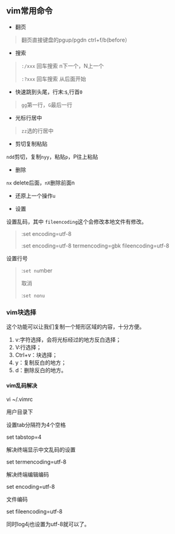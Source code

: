 ## vim常用命令

- 翻页

> 翻页直接键盘的pgup/pgdn  ctrl+f/b(before）

- 搜索

> `:/xxx` 回车搜索  n下一个，N上一个
>
> `:?xxx` 回车搜索 从后面开始

- 快速跳到头尾，行末:`$`,行首`0`

> `gg`第一行，`G`最后一行

- 光标行居中

> `zz`选的行居中

- 剪切复制粘贴

`ndd`剪切，复制`nyy`，粘贴`p`，P往上粘贴

- 删除

`nx` delete后面，`nX`删除前面n

- 还原上一个操作`u`

- 设置

设置乱码，其中 `fileencoding`这个会修改本地文件有修改。

> :set encoding=utf-8
>
> :set encoding=utf-8 termencoding=gbk fileencoding=utf-8 

设置行号

> :`set nu`mber
>
> 取消
>
> :`set nonu`

### vim块选择

这个功能可以让我们复制一个矩形区域的内容，十分方便。

1. v:字符选择，会将光标经过的地方反白选择；
2. V:行选择；
3. Ctrl+v：块选择；
4. y：复制反白的地方；
5. d：删除反白的地方。

#### vim乱码解决

 vi ~/.vimrc 

用户目录下

设置tab分隔符为4个空格

set tabstop=4

解决终端显示中文乱码的设置

set termencoding=utf-8

解决终端编辑编码

set encoding=utf-8

文件编码

set fileencoding=utf-8

同时log4j也设置为utf-8就可以了。